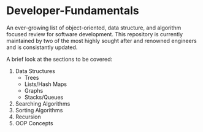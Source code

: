 # Developer-Fundamentals
An ever-growing list of object-oriented, data structure, and algorithm focused review for software development. This repository is currently maintained by two of the most highly sought after and renowned engineers and is consistantly updated.

A brief look at the sections to be covered:

  1) Data Structures
      - Trees
      - Lists/Hash Maps
      - Graphs
      - Stacks/Queues
  2) Searching Algorithms
  3) Sorting Algorithms
  4) Recursion
  5) OOP Concepts
